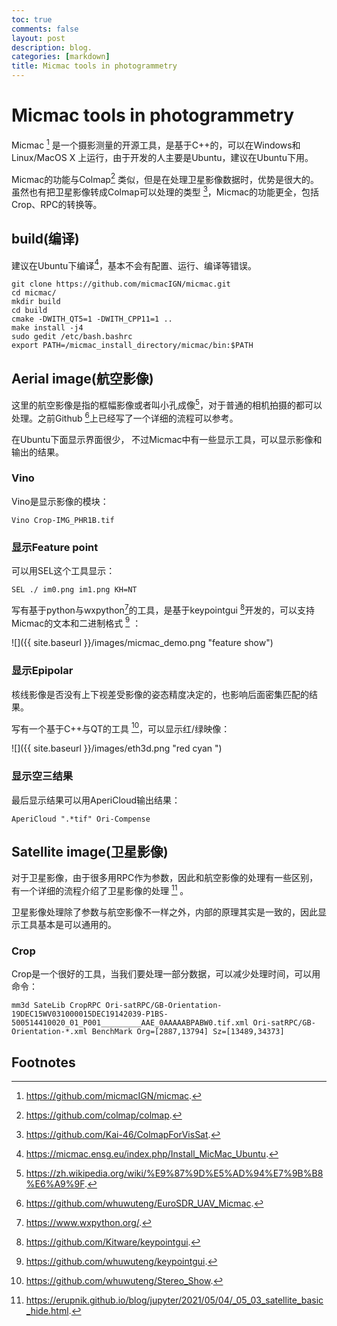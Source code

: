 ```yaml
---
toc: true
comments: false
layout: post
description: blog.
categories: [markdown]
title: Micmac tools in photogrammetry
---
```

# Micmac tools in photogrammetry
Micmac [^1] 是一个摄影测量的开源工具，是基于C++的，可以在Windows和Linux/MacOS X 上运行，由于开发的人主要是Ubuntu，建议在Ubuntu下用。

Micmac的功能与Colmap[^2] 类似，但是在处理卫星影像数据时，优势是很大的。虽然也有把卫星影像转成Colmap可以处理的类型 [^3]，Micmac的功能更全，包括Crop、RPC的转换等。

## build(编译)

建议在Ubuntu下编译[^4]，基本不会有配置、运行、编译等错误。

``` shell
git clone https://github.com/micmacIGN/micmac.git
cd micmac/
mkdir build
cd build
cmake -DWITH_QT5=1 -DWITH_CPP11=1 ..
make install -j4
sudo gedit /etc/bash.bashrc
export PATH=/micmac_install_directory/micmac/bin:$PATH
```

## Aerial image(航空影像)

这里的航空影像是指的框幅影像或者叫小孔成像[^5]，对于普通的相机拍摄的都可以处理。之前Github [^6]上已经写了一个详细的流程可以参考。

在Ubuntu下面显示界面很少， 不过Micmac中有一些显示工具，可以显示影像和输出的结果。

### Vino

Vino是显示影像的模块：

``` shell
Vino Crop-IMG_PHR1B.tif
```

### 显示Feature point

可以用SEL这个工具显示：

``` shell
SEL ./ im0.png im1.png KH=NT
```

写有基于python与wxpython[^9]的工具，是基于keypointgui [^10]开发的，可以支持Micmac的文本和二进制格式  [^11] ：

![]({{ site.baseurl }}/images/micmac_demo.png "feature show")

### 显示Epipolar

核线影像是否没有上下视差受影像的姿态精度决定的，也影响后面密集匹配的结果。

写有一个基于C++与QT的工具 [^8]，可以显示红/绿映像：

![]({{ site.baseurl }}/images/eth3d.png "red cyan ")

### 显示空三结果

最后显示结果可以用AperiCloud输出结果：

``` shell
AperiCloud ".*tif" Ori-Compense
```

## Satellite image(卫星影像)

对于卫星影像，由于很多用RPC作为参数，因此和航空影像的处理有一些区别，有一个详细的流程介绍了卫星影像的处理 [^7] 。

卫星影像处理除了参数与航空影像不一样之外，内部的原理其实是一致的，因此显示工具基本是可以通用的。

### Crop

Crop是一个很好的工具，当我们要处理一部分数据，可以减少处理时间，可以用命令：


``` shell
mm3d SateLib CropRPC Ori-satRPC/GB-Orientation-19DEC15WV031000015DEC19142039-P1BS-500514410020_01_P001_________AAE_0AAAAABPABW0.tif.xml Ori-satRPC/GB-Orientation-*.xml BenchMark Org=[2887,13794] Sz=[13489,34373] 
```

## Footnotes
[^1]: https://github.com/micmacIGN/micmac.
[^2]: https://github.com/colmap/colmap.
[^3]: https://github.com/Kai-46/ColmapForVisSat.
[^4]: https://micmac.ensg.eu/index.php/Install_MicMac_Ubuntu.
[^5]: https://zh.wikipedia.org/wiki/%E9%87%9D%E5%AD%94%E7%9B%B8%E6%A9%9F.
[^6]: https://github.com/whuwuteng/EuroSDR_UAV_Micmac.
[^7]: https://erupnik.github.io/blog/jupyter/2021/05/04/_05_03_satellite_basic_hide.html.
[^8]: https://github.com/whuwuteng/Stereo_Show.
[^9]: https://www.wxpython.org/.
[^10]: https://github.com/Kitware/keypointgui.
[^11]: https://github.com/whuwuteng/keypointgui.